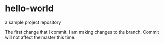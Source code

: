 # hello-world
a sample project repository

The first change that I commit.
I am making changes to the branch.
Commit will not affect the master this time.
